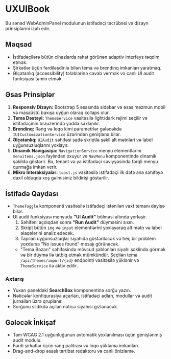 # UXUIBook

Bu sənəd WebAdminPanel modulunun istifadəçi təcrübəsi və dizayn prinsiplərini izah edir.

## Məqsəd
- İstifadəçilərə bütün cihazlarda rahat görünən adaptiv interfeys təqdim etmək.
- Şirkətlər üçün fərdiləşdirilə bilən tema və brendinq imkanları yaratmaq.
- Əlçatanlıq (accessibility) tələblərinə cavab vermək və canlı UI audit funksiyası təmin etmək.

## Əsas Prinsiplər
1. **Responsiv Dizayn:** Bootstrap 5 əsasında sidebar və əsas məzmun mobil və masaüstü baxışa uyğun olaraq kollaps olur.
2. **Tema Dəstəyi:** `ThemeService` vasitəsilə light/dark rejimi seçilir və istifadəçinin brauzerində yadda saxlanılır.
3. **Brendinq:** Rəng və loqo kimi parametrlər gələcəkdə `IUICustomizationService` üzərindən genişlənə bilər.
4. **Əlçatanlıq:** `UIAudit` səhifəsi sadə skriptlə şəkil alt mətnləri və label uyğunsuzluqlarını yoxlayır.
5. **Dinamik Navigasiya:** `NavigationService` menyu elementlərini `menuitems.json` faylından oxuyur və `NavMenu` komponentində dinamik şəkildə göstərir. Bu, tenant və ya istifadəçi səviyyəsində fərqli menyu qurmağa imkan verir.
6. **Mikro İnteraksiyalar:** `toast.js` vasitəsilə istifadəçi ilk dəfə ana səhifəyə daxil olduqda xoş gəlmisiniz bildirişi göstərilir.


## İstifadə Qaydası
- `ThemeToggle` komponenti vasitəsilə istifadəçi istənilən vaxt temanı dəyişə bilər.
- UI audit funksiyası menyuda **"UI Audit"** bölməsi altında yerləşir.
  1. Səhifəni açdıqdan sonra **"Run Audit"** düyməsini sıxın.
  2. Skript bütün `img` və `input` elementlərini yoxlayaraq alt mətn və label əlaqələrini analiz edəcək.
  3. Tapılan uyğunsuzluqlar siyahıda göstəriləcək və heç bir problem yoxdursa "No issues found" mesajı görünəcək.
  - "Tema Bazarı" səhifəsində mövcud şablonları siyahı şəklində görmək və bir düymə ilə tətbiq etmək mümkündür. Seçilən tema `/api/themes/import/{id}` endpointi vasitəsilə yüklənir və `ThemeService` ilə aktiv edilir.

### Axtarış
- Yuxarı paneldəki **SearchBox** komponentinə sorğu yazın.
- Nəticələr konfiqurasiya açarları, istifadəçi adları, modullar və audit jurnalları üzrə qruplanır.
- Sorğunu sildikdə açılan nəticə siyahısı gizlənəcək.

## Gələcək İnkişaf
- Tam WCAG 2.1 uyğunluğunun avtomatik yoxlanılması üçün genişlənmiş audit modulu.
- Fərdi şirkətlər üçün rəng palitrası və loqo yükləmə imkanları.
- Drag-and-drop əsaslı tərtibat redaktoru və canlı önizləmə.
